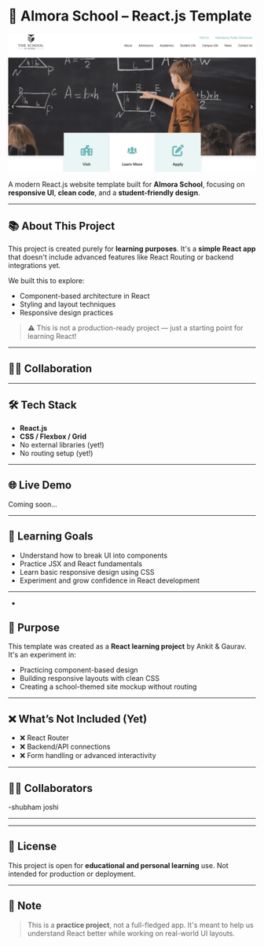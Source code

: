 # 🚀 Almora School – React.js Template

![Banner](/public/banner.png)

A modern React.js website template built for **Almora School**, focusing on **responsive UI**, **clean code**, and a **student-friendly design**.

---

## 📚 About This Project

This project is created purely for **learning purposes**. It's a **simple React app** that doesn't include advanced features like React Routing or backend integrations yet. 

We built this to explore:
- Component-based architecture in React
- Styling and layout techniques
- Responsive design practices

> ⚠️ This is not a production-ready project — just a starting point for learning React!

---

## 👨‍💻 Collaboration



---

## 🛠️ Tech Stack

- **React.js**
- **CSS / Flexbox / Grid**
- No external libraries (yet!)
- No routing setup (yet!)

---

## 🌐 Live Demo

Coming soon...

---

## 🧠 Learning Goals

- Understand how to break UI into components
- Practice JSX and React fundamentals
- Learn basic responsive design using CSS
- Experiment and grow confidence in React development

---

-

## 🧠 Purpose

This template was created as a **React learning project** by Ankit & Gaurav. It's an experiment in:

- Practicing component-based design
- Building responsive layouts with clean CSS
- Creating a school-themed site mockup without routing

---

## ❌ What’s Not Included (Yet)

- ❌ React Router  
- ❌ Backend/API connections  
- ❌ Form handling or advanced interactivity  

---

## 👨‍💻 Collaborators

-shubham joshi

---



---

## 📜 License

This project is open for **educational and personal learning** use. Not intended for production or deployment.

---

## 📌 Note

> This is a **practice project**, not a full-fledged app. It's meant to help us understand React better while working on real-world UI layouts.
